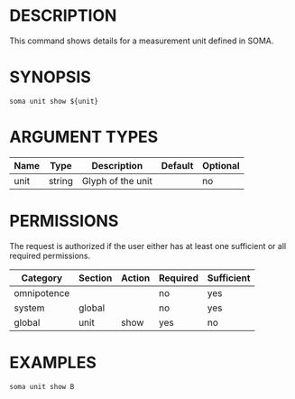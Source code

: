 # DESCRIPTION

This command shows details for a measurement unit defined in SOMA.

# SYNOPSIS

```
soma unit show ${unit}
```

# ARGUMENT TYPES

Name | Type |     Description   | Default | Optional
 --- |  --- | ----------------- | ------- | --------
unit | string | Glyph of the unit | | no

# PERMISSIONS

The request is authorized if the user either has at least one
sufficient or all required permissions.

Category | Section | Action | Required | Sufficient
 ------- | ------- | ------ | -------- | ----------
omnipotence | | | no | yes
system | global | | no | yes
global | unit | show | yes | no

# EXAMPLES

```
soma unit show B
```
